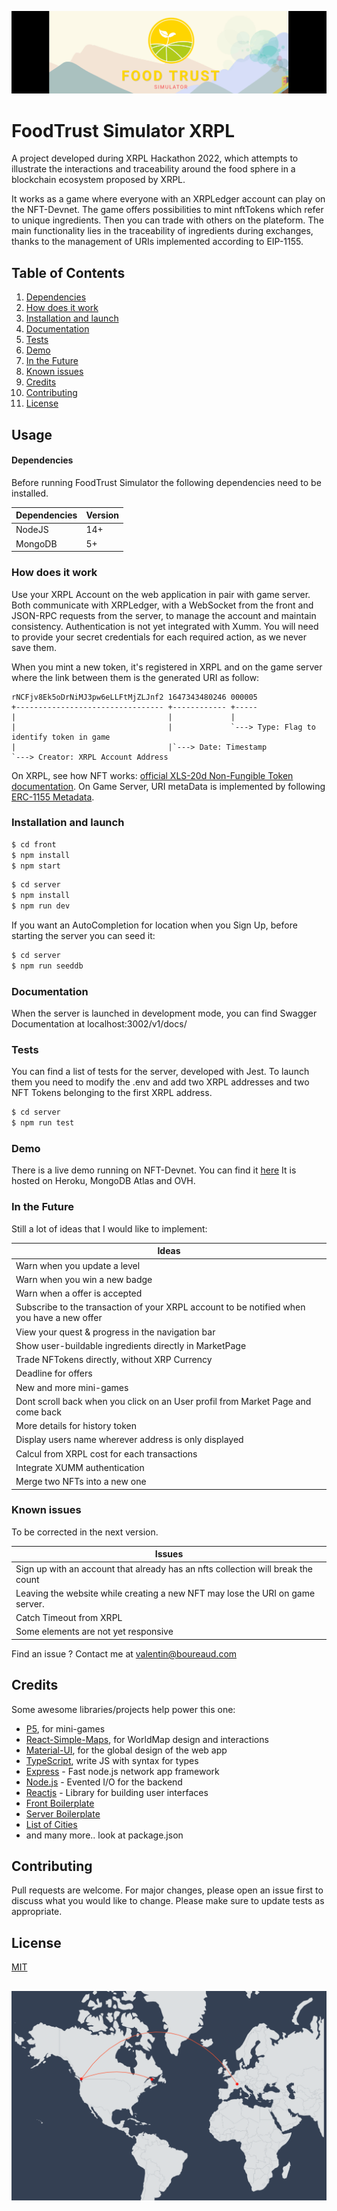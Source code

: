 ![Banner](./front/assets/images/banner.png)

# FoodTrust Simulator XRPL

A project developed during XRPL Hackathon 2022, which attempts to illustrate the interactions and traceability around the food sphere in a blockchain ecosystem proposed by XRPL.

It works as a game where everyone with an XRPLedger account can play on the NFT-Devnet. The game offers possibilities to mint nftTokens which refer to unique ingredients. Then you can trade with others on the plateform. The main functionality lies in the traceability of ingredients during exchanges, thanks to the management of URIs implemented according to EIP-1155.


## Table of Contents
1. [Dependencies](#dependencies)
2. [How does it work](#how-does-it-work)
3. [Installation and launch](#installation-and-launch)
4. [Documentation](#documentation)
5. [Tests](#test)
6. [Demo](#demo)
7. [In the Future](#in-the-future)
8. [Known issues](#known-issues)
8. [Credits](#credits)
9. [Contributing](#contributing)
10. [License](#license)


## Usage

#### Dependencies

Before running FoodTrust Simulator the following dependencies need to be installed.

| Dependencies | Version |
| ------------ | ------- |
| NodeJS       | 14+     |
| MongoDB      | 5+      |


### How does it work

Use your XRPL Account on the web application in pair with game server.
Both communicate with XRPLedger, with a WebSocket from the front and JSON-RPC requests from the server, to manage the account and maintain consistency.
Authentication is not yet integrated with Xumm. You will need to provide your secret credentials for each required action, as we never save them. 

When you mint a new token, it's registered in XRPL and on the game server where the link between them is the generated URI as follow:
```
rNCFjv8Ek5oDrNiMJ3pw6eLLFtMjZLJnf2 1647343480246 000005
+--------------------------------- +------------ +-----
|                                  |             |
|                                  |             `---> Type: Flag to identify token in game
|                                  |`---> Date: Timestamp
`---> Creator: XRPL Account Address
```
On XRPL, see how NFT works: [official XLS-20d Non-Fungible Token documentation](https://github.com/XRPLF/XRPL-Standards/discussions/46).
On Game Server, URI metaData is implemented by following [ERC-1155 Metadata](https://eips.ethereum.org/EIPS/eip-1155).

### Installation and launch

```bash
$ cd front
$ npm install
$ npm start
```

```bash
$ cd server
$ npm install
$ npm run dev
```
If you want an AutoCompletion for location when you Sign Up, before starting the server you can seed it:

```bash
$ cd server
$ npm run seeddb
```

### Documentation

When the server is launched in development mode, you can find Swagger Documentation at localhost:3002/v1/docs/


### Tests
You can find a list of tests for the server, developed with Jest. 
To launch them you need to modify the .env and add two XRPL addresses and two NFT Tokens belonging to the first XRPL address.  
```bash
$ cd server
$ npm run test
```

### Demo

There is a live demo running on NFT-Devnet. You can find it [here](https://foodtrust.boureaud.com/)
It is hosted on Heroku, MongoDB Atlas and OVH.

### In the Future
Still a lot of ideas that I would like to implement:

| Ideas        |
|--------------|
| Warn when you update a level |
| Warn when you win a new badge |
| Warn when a offer is accepted |
| Subscribe to the transaction of your XRPL account to be notified when you have a new offer |
| View your quest & progress in the navigation bar |
| Show user-buildable ingredients directly in MarketPage |
| Trade NFTokens directly, without XRP Currency |
| Deadline for offers |
| New and more mini-games |
| Dont scroll back when you click on an User profil from Market Page and come back |
| More details for history token |
| Display users name wherever address is only displayed |
| Calcul from XRPL cost for each transactions |
| Integrate XUMM authentication |
| Merge two NFTs into a new one |

### Known issues
To be corrected in the next version. 

| Issues       |
|--------------|
| Sign up with an account that already has an nfts collection will break the count  |
| Leaving the website while creating a new NFT may lose the URI on game server.  |
| Catch Timeout from XRPL |
| Some elements are not yet responsive |

Find an issue ? Contact me at valentin@boureaud.com

## Credits
Some awesome libraries/projects help power this one:

* [P5](https://github.com/processing/p5.js/), for mini-games
* [React-Simple-Maps](https://github.com/zcreativelabs/react-simple-maps), for WorldMap design and interactions
* [Material-UI](https://github.com/mui/material-ui), for the global design of the web app
* [TypeScript](https://www.typescriptlang.org/), write JS with syntax for types
* [Express](http://expressjs.com/) - Fast node.js network app framework
* [Node.js](http://nodejs.org/) - Evented I/O for the backend
* [Reactjs](https://reactjs.org) - Library for building user interfaces
* [Front Boilerplate](https://github.com/codesbiome/react-webpack-typescript-2022)
* [Server Boilerplate](https://github.com/codesbiome/react-webpack-typescript-2022)
* [List of Cities](https://github.com/lutangar/cities.json)
* and many more.. look at package.json

## Contributing
Pull requests are welcome. For major changes, please open an issue first to discuss what you would like to change.
Please make sure to update tests as appropriate.

## License
[MIT](https://choosealicense.com/licenses/mit/)

##


![Transactions](./front/assets/images/transactions.png)